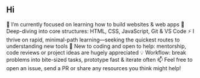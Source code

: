 ## Hi

🔭 I’m currently focused on learning how to build websites & web apps
🌱 Deep-diving into core structures: HTML, CSS, JavaScript, Git & VS Code
⚡️ I thrive on rapid, minimal-path learning—seeking the quickest routes to understanding new tools
🤝 New to coding and open to help: mentorship, code reviews or project ideas are hugely appreciated
💡 Workflow: break problems into bite-sized tasks, prototype fast & iterate often
📫 Feel free to open an issue, send a PR or share any resources you think might help!

<!--
**lucasdamato/lucasdamato** is a ✨ _special_ ✨ repository because its `README.md` (this file) appears on your GitHub profile.

